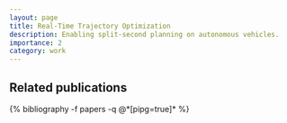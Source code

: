 ```yaml
---
layout: page
title: Real-Time Trajectory Optimization 
description: Enabling split-second planning on autonomous vehicles.
importance: 2
category: work
---
```




<div class="publications">
<h2>Related publications</h2>
{% bibliography -f papers -q @*[pipg=true]* %}
</div>
